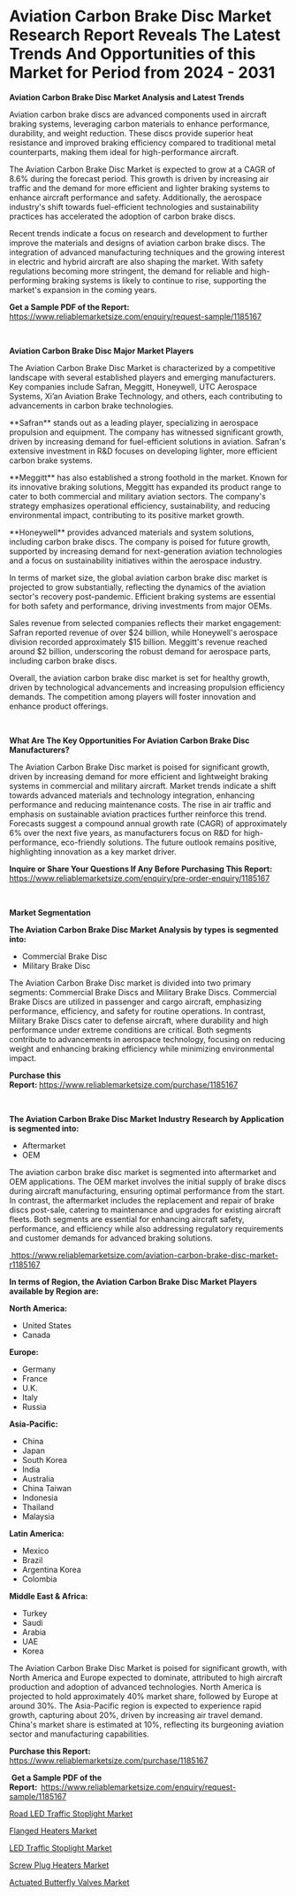 <p><h1>Aviation Carbon Brake Disc Market Research Report Reveals The Latest Trends And Opportunities of this Market for Period from 2024 - 2031</h1></p><p><strong>Aviation Carbon Brake Disc Market Analysis and Latest Trends</strong></p>
<p><p>Aviation carbon brake discs are advanced components used in aircraft braking systems, leveraging carbon materials to enhance performance, durability, and weight reduction. These discs provide superior heat resistance and improved braking efficiency compared to traditional metal counterparts, making them ideal for high-performance aircraft.</p><p>The Aviation Carbon Brake Disc Market is expected to grow at a CAGR of 8.6% during the forecast period. This growth is driven by increasing air traffic and the demand for more efficient and lighter braking systems to enhance aircraft performance and safety. Additionally, the aerospace industry's shift towards fuel-efficient technologies and sustainability practices has accelerated the adoption of carbon brake discs.</p><p>Recent trends indicate a focus on research and development to further improve the materials and designs of aviation carbon brake discs. The integration of advanced manufacturing techniques and the growing interest in electric and hybrid aircraft are also shaping the market. With safety regulations becoming more stringent, the demand for reliable and high-performing braking systems is likely to continue to rise, supporting the market's expansion in the coming years.</p></p>
<p><strong>Get a Sample PDF of the Report:&nbsp;</strong> <a href="https://www.reliablemarketsize.com/enquiry/request-sample/1185167?utm_campaign=1186&utm_medium=2&utm_source=Github&utm_content=ia&utm_term=22102024&utm_id=aviation-carbon-brake-disc">https://www.reliablemarketsize.com/enquiry/request-sample/1185167</a></p>
<p>&nbsp;</p>
<p><strong>Aviation Carbon Brake Disc Major Market Players</strong></p>
<p><p>The Aviation Carbon Brake Disc Market is characterized by a competitive landscape with several established players and emerging manufacturers. Key companies include Safran, Meggitt, Honeywell, UTC Aerospace Systems, Xi’an Aviation Brake Technology, and others, each contributing to advancements in carbon brake technologies.</p><p>**Safran** stands out as a leading player, specializing in aerospace propulsion and equipment. The company has witnessed significant growth, driven by increasing demand for fuel-efficient solutions in aviation. Safran's extensive investment in R&D focuses on developing lighter, more efficient carbon brake systems.</p><p>**Meggitt** has also established a strong foothold in the market. Known for its innovative braking solutions, Meggitt has expanded its product range to cater to both commercial and military aviation sectors. The company's strategy emphasizes operational efficiency, sustainability, and reducing environmental impact, contributing to its positive market growth.</p><p>**Honeywell** provides advanced materials and system solutions, including carbon brake discs. The company is poised for future growth, supported by increasing demand for next-generation aviation technologies and a focus on sustainability initiatives within the aerospace industry.</p><p>In terms of market size, the global aviation carbon brake disc market is projected to grow substantially, reflecting the dynamics of the aviation sector's recovery post-pandemic. Efficient braking systems are essential for both safety and performance, driving investments from major OEMs.</p><p>Sales revenue from selected companies reflects their market engagement: Safran reported revenue of over $24 billion, while Honeywell's aerospace division recorded approximately $15 billion. Meggitt's revenue reached around $2 billion, underscoring the robust demand for aerospace parts, including carbon brake discs.</p><p>Overall, the aviation carbon brake disc market is set for healthy growth, driven by technological advancements and increasing propulsion efficiency demands. The competition among players will foster innovation and enhance product offerings.</p></p>
<p>&nbsp;</p>
<p><strong>What Are The Key Opportunities For Aviation Carbon Brake Disc Manufacturers?</strong></p>
<p><p>The Aviation Carbon Brake Disc market is poised for significant growth, driven by increasing demand for more efficient and lightweight braking systems in commercial and military aircraft. Market trends indicate a shift towards advanced materials and technology integration, enhancing performance and reducing maintenance costs. The rise in air traffic and emphasis on sustainable aviation practices further reinforce this trend. Forecasts suggest a compound annual growth rate (CAGR) of approximately 6% over the next five years, as manufacturers focus on R&D for high-performance, eco-friendly solutions. The future outlook remains positive, highlighting innovation as a key market driver.</p></p>
<p><strong>Inquire or Share Your Questions If Any Before Purchasing This Report:</strong> <a href="https://www.reliablemarketsize.com/enquiry/pre-order-enquiry/1185167?utm_campaign=1186&utm_medium=2&utm_source=Github&utm_content=ia&utm_term=22102024&utm_id=aviation-carbon-brake-disc">https://www.reliablemarketsize.com/enquiry/pre-order-enquiry/1185167</a></p>
<p>&nbsp;</p>
<p><strong>Market Segmentation</strong></p>
<p><strong>The Aviation Carbon Brake Disc Market Analysis by types is segmented into:</strong></p>
<p><ul><li>Commercial Brake Disc</li><li>Military Brake Disc</li></ul></p>
<p><p>The Aviation Carbon Brake Disc market is divided into two primary segments: Commercial Brake Discs and Military Brake Discs. Commercial Brake Discs are utilized in passenger and cargo aircraft, emphasizing performance, efficiency, and safety for routine operations. In contrast, Military Brake Discs cater to defense aircraft, where durability and high performance under extreme conditions are critical. Both segments contribute to advancements in aerospace technology, focusing on reducing weight and enhancing braking efficiency while minimizing environmental impact.</p></p>
<p><strong>Purchase this Report:&nbsp;</strong><a href="https://www.reliablemarketsize.com/purchase/1185167?utm_campaign=1186&utm_medium=2&utm_source=Github&utm_content=ia&utm_term=22102024&utm_id=aviation-carbon-brake-disc">https://www.reliablemarketsize.com/purchase/1185167</a></p>
<p>&nbsp;</p>
<p><strong>The Aviation Carbon Brake Disc Market Industry Research by Application is segmented into:</strong></p>
<p><ul><li>Aftermarket</li><li>OEM</li></ul></p>
<p><p>The aviation carbon brake disc market is segmented into aftermarket and OEM applications. The OEM market involves the initial supply of brake discs during aircraft manufacturing, ensuring optimal performance from the start. In contrast, the aftermarket includes the replacement and repair of brake discs post-sale, catering to maintenance and upgrades for existing aircraft fleets. Both segments are essential for enhancing aircraft safety, performance, and efficiency while also addressing regulatory requirements and customer demands for advanced braking solutions.</p></p>
<p><a href="https://www.reliablemarketsize.com/aviation-carbon-brake-disc-market-r1185167?utm_campaign=1186&utm_medium=2&utm_source=Github&utm_content=ia&utm_term=22102024&utm_id=aviation-carbon-brake-disc">&nbsp;https://www.reliablemarketsize.com/aviation-carbon-brake-disc-market-r1185167</a></p>
<p><strong>In terms of Region, the Aviation Carbon Brake Disc Market Players available by Region are:</strong></p>
<p>
    <p> <strong> North America: </strong>
        <ul>
            <li>United States</li>
            <li>Canada</li>
        </ul>
        </p> 
    <p> <strong> Europe: </strong>
        <ul>
            <li>Germany</li>
            <li>France</li>
            <li>U.K.</li>
            <li>Italy</li>
            <li>Russia</li>
        </ul>
        </p> 
    <p> <strong> Asia-Pacific: </strong>
        <ul>
            <li>China</li>
            <li>Japan</li>
            <li>South Korea</li>
            <li>India</li>
            <li>Australia</li>
            <li>China Taiwan</li>
            <li>Indonesia</li>
            <li>Thailand</li>
            <li>Malaysia</li>
        </ul>
        </p> 
    <p> <strong> Latin America: </strong>
        <ul>
            <li>Mexico</li>
            <li>Brazil</li>
            <li>Argentina Korea</li>
            <li>Colombia</li>
        </ul>
        </p> 
    <p> <strong> Middle East & Africa: </strong>
        <ul>
            <li>Turkey</li>
            <li>Saudi</li>
            <li>Arabia</li>
            <li>UAE</li>
            <li>Korea</li>
        </ul>
    </p>
    </p>
<p><p>The Aviation Carbon Brake Disc Market is poised for significant growth, with North America and Europe expected to dominate, attributed to high aircraft production and adoption of advanced technologies. North America is projected to hold approximately 40% market share, followed by Europe at around 30%. The Asia-Pacific region is expected to experience rapid growth, capturing about 20%, driven by increasing air travel demand. China's market share is estimated at 10%, reflecting its burgeoning aviation sector and manufacturing capabilities.</p></p>
<p><strong>Purchase this Report: </strong><a href="https://www.reliablemarketsize.com/purchase/1185167?utm_campaign=1186&utm_medium=2&utm_source=Github&utm_content=ia&utm_term=22102024&utm_id=aviation-carbon-brake-disc">https://www.reliablemarketsize.com/purchase/1185167</a></p>
<p>&nbsp;<strong>Get a Sample PDF of the Report:&nbsp;&nbsp;</strong><a href="https://www.reliablemarketsize.com/enquiry/request-sample/1185167?utm_campaign=1186&utm_medium=2&utm_source=Github&utm_content=ia&utm_term=22102024&utm_id=aviation-carbon-brake-disc">https://www.reliablemarketsize.com/enquiry/request-sample/1185167</a></p>
<p><strong></strong></p>
<p><p><a href="https://github.com/lilyet2b1/Market-Research-Report-List-1/blob/main/road-led-traffic-stoplight-market.md?utm_campaign=1186&utm_medium=2&utm_source=Github&utm_content=ia&utm_term=22102024&utm_id=aviation-carbon-brake-disc">Road LED Traffic Stoplight Market</a></p><p><a href="https://www.linkedin.com/pulse/flanged-heaters-market-overview-forecast-2024-2031-detailed-klysc?utm_campaign=1186&utm_medium=2&utm_source=Github&utm_content=ia&utm_term=22102024&utm_id=aviation-carbon-brake-disc">Flanged Heaters Market</a></p><p><a href="https://github.com/elenif62bh/Market-Research-Report-List-1/blob/main/led-traffic-stoplight-market.md?utm_campaign=1186&utm_medium=2&utm_source=Github&utm_content=ia&utm_term=22102024&utm_id=aviation-carbon-brake-disc">LED Traffic Stoplight Market</a></p><p><a href="https://www.linkedin.com/pulse/screw-plug-heaters-market-trends-growth-outlook-2024-2031-bgxmc?utm_campaign=1186&utm_medium=2&utm_source=Github&utm_content=ia&utm_term=22102024&utm_id=aviation-carbon-brake-disc">Screw Plug Heaters Market</a></p><p><a href="https://issuu.com/reportprime-2/docs/actuated-butterfly-valves-market-si_2897d5d11ad783?utm_campaign=1186&utm_medium=2&utm_source=Github&utm_content=ia&utm_term=22102024&utm_id=aviation-carbon-brake-disc">Actuated Butterfly Valves Market</a></p></p>